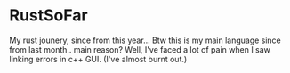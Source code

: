 # RustSoFar
My rust jounery, since from this year... Btw this is my main language since from last month.. main reason? Well, I've faced a lot of pain when I saw linking errors in c++ GUI. (I've almost burnt out.)
